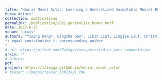 ```yaml
---
title: "Neural Novel Actor: Learning a Generalized Animatable Neural Representation for
Human Actors"
collection: publications
permalink: /publication/2022_generalize_human_nerf
date: 2022-8-25
venue: "arxiv"
authors: "Yiming Wang*, Qingzhe Gao*, Libin Liu†, Lingjie Liu†, Christian Theobalt, Baoquan Chen†                                                          
*: equal contribution †: corresponding author
"
# uri: https://github.com/Talegqz/unsupervised_co_part_segmentation
arxiv: ''
# bibtex: 
pdf: ''
project: https://talegqz.github.io/neural_novel_actor
# teaser: /images/teaser_icml2021.PNG
---
```

<!-- coming soon! -->
